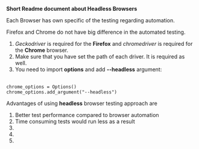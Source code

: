 <b>Short Readme document about Headless Browsers</b>

Each Browser has own specific of the testing regarding automation.

Firefox and Chrome do not have big difference in the automated testing.
<br>
1. <i>Geckodriver</i> is required for the <b>Firefox</b> and <i>chromedriver</i> is required for the <b>Chrome</b> browser.
2. Make sure that you have set the path of each driver. It is required as well.
3. You need to import <b>options</b> and add <b>--headless</b> argument:
<br>
   <code>chrome_options = Options()</code>
   <br>
   <code>chrome_options.add_argument("--headless")</code>


Advantages of using <b>headless</b> browser testing approach are

<ol>
   <li>Better test performance compared to browser automation</li>
   <li>Time consuming tests would run less as a result</li>
   <li></li>
   <li></li>
   <li></li>
</ol>
